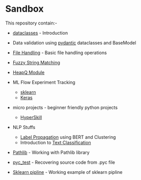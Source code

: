 # Sandbox

This repository contain:-

* [dataclasses](https://githubtocolab.com/uditmanav17/Sandbox/blob/master/dataclasses/dataclasses.ipynb) - Introduction

* Data validation using [pydantic](https://githubtocolab.com/uditmanav17/Sandbox/blob/master/dataclasses/pydantic-dataclasses.ipynb) dataclasses and BaseModel

* [File Handling](https://colab.research.google.com/github/uditmanav17/Sandbox/blob/master/File%20Handling/File%20Handling.ipynb) - Basic file handling operations

* [Fuzzy String Matching](https://colab.research.google.com/github/uditmanav17/Sandbox/blob/master/Fuzzy%20String%20Match/fuzzyStringMatching.ipynb)

* [HeapQ Module](http://colab.research.google.com/github/uditmanav17/Sandbox/blob/master/heapq/heapq.ipynb)

* ML Flow Experiment Tracking
	* [sklearn](https://colab.research.google.com/github/uditmanav17/Sandbox/blob/master/ML%20Flow/ml%20Flow.ipynb)
	* [Keras](https://colab.research.google.com/github/uditmanav17/Sandbox/blob/master/ML%20Flow/keras_example.ipynb)

* micro projects - beginner friendly python projects
	* [HyperSkill](https://github.com/uditmanav17/Sandbox/tree/master/micro%20projects/Hyperskill)

* NLP Stuffs
	* [Label Propagation](https://colab.research.google.com/github/uditmanav17/Sandbox/blob/master/NLP/BERT%20labelPropagation/BERT-label_propagation.ipynb) using BERT and Clustering
	* Introduction to [Text Classification](https://colab.research.google.com/drive/1CuPHT12UQy95RIdjeEsyAu_OfoCaeCpG#scrollTo=x6imLTTqphyC)

* [Pathlib](https://colab.research.google.com/github/uditmanav17/Sandbox/blob/master/Pathlib/Pathlib.ipynb) - Working with Pathlib library

* [pyc_test](http://colab.research.google.com/github/uditmanav17/Sandbox/blob/master/pyc_test/base.ipynb) - Recovering source code from .pyc file

* [Sklearn pipline](https://colab.research.google.com/github/uditmanav17/Sandbox/blob/master/Sklearn%20pipeline/sklearn%20pipeline.ipynb) - Working example of sklearn pipline
